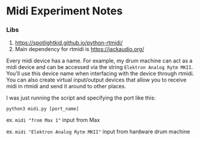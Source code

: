 Midi Experiment Notes
==============================================================================

### Libs ###

1. https://spotlightkid.github.io/python-rtmidi/
2. Main dependency for rtmidi is https://jackaudio.org/

Every midi device has a name. For example, my drum machine can act as a midi device and can be accessed via the string `Elektron Analog Rytm MKII`. You'll use this device name when interfacing with the device through rtmidi. You can also create virtual input/output devices that allow you to receive midi in rtmidi and send it around to other places.

I was just running the script and specifying the port like this:

`python3 midi.py [port_name]`

ex. `midi "from Max 1"`
input from Max

ex. `midi "Elektron Analog Rytm MKII"`
input from hardware drum machine
